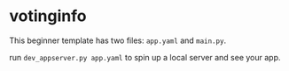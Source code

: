 # votinginfo

This beginner template has two files: `app.yaml` and `main.py`.

run `dev_appserver.py app.yaml` to spin up a local server and see your app.
